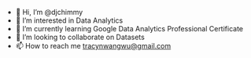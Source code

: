 - 👋 Hi, I’m @djchimmy
- 👀 I’m interested in Data Analytics
- 🌱 I’m currently learning Google Data Analytics Professional Certificate  
- 💞️ I’m looking to collaborate on Datasets
- 📫 How to reach me tracynwangwu@gmail.com

<!---
djchimmy/djchimmy is a ✨ special ✨ repository because its `README.md` (this file) appears on your GitHub profile.
You can click the Preview link to take a look at your changes.
--->
